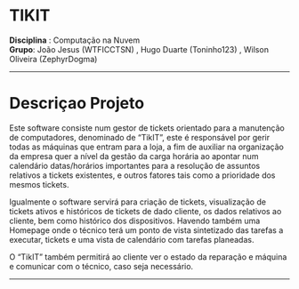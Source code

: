 # TIKIT
**Disciplina** : Computação na Nuvem  
**Grupo**: João Jesus (WTFICCTSN) , Hugo Duarte (Toninho123) , Wilson Oliveira (ZephyrDogma)  

---
# Descriçao Projeto

Este software consiste num gestor de tickets orientado para a manutenção de computadores, denominado de “TikIT”, este é responsável por gerir todas as máquinas que entram para a loja, a fim de auxiliar na organização da empresa quer a nível da gestão da carga horária ao apontar num calendário datas/horários importantes para a resolução de assuntos relativos a tickets existentes, e outros fatores tais como a prioridade dos mesmos tickets.

Igualmente o software servirá para criação de tickets, visualização de tickets ativos e históricos de tickets de dado cliente, os dados relativos ao cliente, bem como histórico dos dispositivos.
Havendo também uma Homepage onde o técnico terá um ponto de vista sintetizado das tarefas a executar, tickets e uma vista de calendário com tarefas planeadas.

O “TikIT” também permitirá ao cliente ver o estado da reparação e máquina e comunicar com o técnico, caso seja necessário.

---
